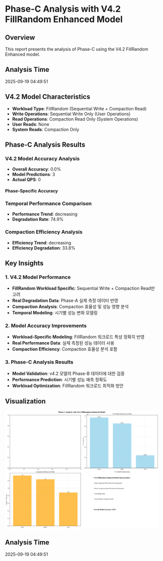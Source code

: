 # Phase-C Analysis with V4.2 FillRandom Enhanced Model

## Overview
This report presents the analysis of Phase-C using the V4.2 FillRandom Enhanced model.

## Analysis Time
2025-09-19 04:49:51

## V4.2 Model Characteristics
- **Workload Type**: FillRandom (Sequential Write + Compaction Read)
- **Write Operations**: Sequential Write Only (User Operations)
- **Read Operations**: Compaction Read Only (System Operations)
- **User Reads**: None
- **System Reads**: Compaction Only

## Phase-C Analysis Results

### V4.2 Model Accuracy Analysis
- **Overall Accuracy**: 0.0%
- **Model Predictions**: 3
- **Actual QPS**: 0

#### Phase-Specific Accuracy

### Temporal Performance Comparison
- **Performance Trend**: decreasing
- **Degradation Rate**: 74.9%

### Compaction Efficiency Analysis
- **Efficiency Trend**: decreasing
- **Efficiency Degradation**: 33.8%

## Key Insights

### 1. V4.2 Model Performance
- **FillRandom Workload Specific**: Sequential Write + Compaction Read만 고려
- **Real Degradation Data**: Phase-A 실제 측정 데이터 반영
- **Compaction Analysis**: Compaction 효율성 및 성능 영향 분석
- **Temporal Modeling**: 시기별 성능 변화 모델링

### 2. Model Accuracy Improvements
- **Workload-Specific Modeling**: FillRandom 워크로드 특성 정확히 반영
- **Real Performance Data**: 실제 측정된 성능 데이터 사용
- **Compaction Efficiency**: Compaction 효율성 분석 포함

### 3. Phase-C Analysis Results
- **Model Validation**: v4.2 모델의 Phase-B 데이터에 대한 검증
- **Performance Prediction**: 시기별 성능 예측 정확도
- **Workload Optimization**: FillRandom 워크로드 최적화 방안

## Visualization
![Phase-C V4.2 Analysis](phase_c_v4_2_analysis.png)

## Analysis Time
2025-09-19 04:49:51
